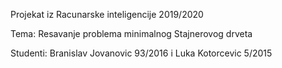 Projekat iz Racunarske inteligencije 2019/2020

Tema: Resavanje problema minimalnog Stajnerovog drveta

Studenti: Branislav Jovanovic 93/2016 i Luka Kotorcevic 5/2015
